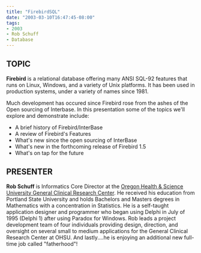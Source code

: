 ```yaml
---
title: "FirebirdSQL"
date: "2003-03-10T16:47:45-08:00"
tags:
- 2003
- Rob Schuff
- Database
---
```

## TOPIC ##

**Firebird** is a relational database offering many ANSI SQL-92 features that runs on Linux, Windows, and a variety of Unix platforms. It has been used in production systems, under a variety of names since 1981.

Much development has occured since Firebird rose from the ashes of the Open sourcing of Interbase.  In this presentation some of the topics we'll explore and demonstrate include:

- A brief history of Firebird/InterBase
- A review of Firebird's Features
- What's new since the open sourcing of InterBase
- What's new in the forthcoming release of Firebird 1.5
- What's on tap for the future

## PRESENTER ##

**Rob Schuff** is Informatics Core Director at the [Oregon Health & Science University General Clinical Research Center](http://gcrc.ohsu.edu). He received his education from Portland State University and holds Bachelors and Masters degrees in Mathematics with a concentration in Statistics. He is a self-taught application designer and programmer who began using Delphi in July of 1995 (Delphi 1) after using Paradox for Windows. Rob leads a project development team of four individuals providing design, direction, and oversight on several small to medium applications for the General Clinical Research Center at OHSU.  And lastly....he is enjoying an additional new full-time job called "fatherhood"!
